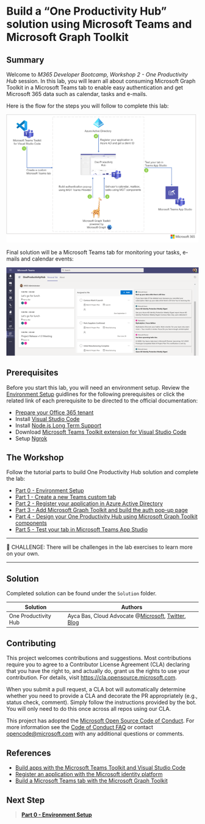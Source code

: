 # Build a “One Productivity Hub” solution using Microsoft Teams and Microsoft Graph Toolkit

## Summary

Welcome to *M365 Developer Bootcamp, Workshop 2 - One Productivity Hub* session. In this lab, you will learn all about consuming Microsoft Graph Toolkit in a Microsoft Teams tab to enable easy authentication and get Microsoft 365 data such as calendar, tasks and e-mails. 

Here is the flow for the steps you will follow to complete this lab:

![One Productivity Hub](/Labs/Images/OneProductivityHub.png)

Final solution will be a Microsoft Teams tab for monitoring your tasks, e-mails and calendar events:

![One Productivity Hub Final](/Labs/Images/TestingTabOnTeams-06.png)

## Prerequisites

Before you start this lab, you will need an environment setup. Review the [Environment Setup](/Labs/00-Setup.md) guidlines for the following prerequisites or click the related link of each prerequisite to be directed to the official documentation:
  
- [Prepare your Office 365 tenant](https://cda.ms/1J5) 
- Install [Visual Studio Code](https://code.visualstudio.com/)
- Install [Node.js Long Term Support](https://nodejs.org/)
- Download [Microsoft Teams Toolkit extension for Visual Studio Code](https://marketplace.visualstudio.com/items?itemName=TeamsDevApp.ms-teams-vscode-extension)
- Setup [Ngrok](https://ngrok.com/download)

## The Workshop
Follow the tutorial parts to build One Productivity Hub solution and complete the lab:

- [Part 0 - Environment Setup](/Labs/00-Setup.md)
- [Part 1 - Create a new Teams custom tab](/Labs/01-Create_Teams_tab.md)
- [Part 2 - Register your application in Azure Active Directory](/Labs/02-Register_your_app_in_Azure_AD.md)
- [Part 3 - Add Microsoft Graph Toolkit and build the auth pop-up page](/Labs/03-Initialize_MGT_and_auth_page.md)
- [Part 4 - Design your One Productivity Hub using Microsoft Graph Toolkit components](/Labs/04-Design_your_tab_using_MGT_components.md)
- [Part 5 - Test your tab in Microsoft Teams App Studio](/Labs/05-Test_your_tab.md)

---
🏁 CHALLENGE: There will be challenges in the lab exercises to learn more on your own.

---
## Solution

Completed solution can be found under the `Solution` folder. 

Solution|Authors
--------|-------
One Productivity Hub|Ayca Bas, Cloud Advocate @[Microsoft](https://developer.microsoft.com/en-us/advocates/ayca-bas), [Twitter](https://twitter.com/aycabs), [Blog](https://quickbites.dev/) 

## Contributing

This project welcomes contributions and suggestions.  Most contributions require you to agree to a
Contributor License Agreement (CLA) declaring that you have the right to, and actually do, grant us
the rights to use your contribution. For details, visit https://cla.opensource.microsoft.com.

When you submit a pull request, a CLA bot will automatically determine whether you need to provide
a CLA and decorate the PR appropriately (e.g., status check, comment). Simply follow the instructions
provided by the bot. You will only need to do this once across all repos using our CLA.

This project has adopted the [Microsoft Open Source Code of Conduct](https://opensource.microsoft.com/codeofconduct/).
For more information see the [Code of Conduct FAQ](https://opensource.microsoft.com/codeofconduct/faq/) or
contact [opencode@microsoft.com](mailto:opencode@microsoft.com) with any additional questions or comments.

## References
- [Build apps with the Microsoft Teams Toolkit and Visual Studio Code](https://cda.ms/1Jj)
- [Register an application with the Microsoft identity platform](https://cda.ms/1Jk)
- [Build a Microsoft Teams tab with the Microsoft Graph Toolkit](https://cda.ms/1Jh)

## Next Step
> **[Part 0 - Environment Setup](/Labs/00-Setup.md)**
